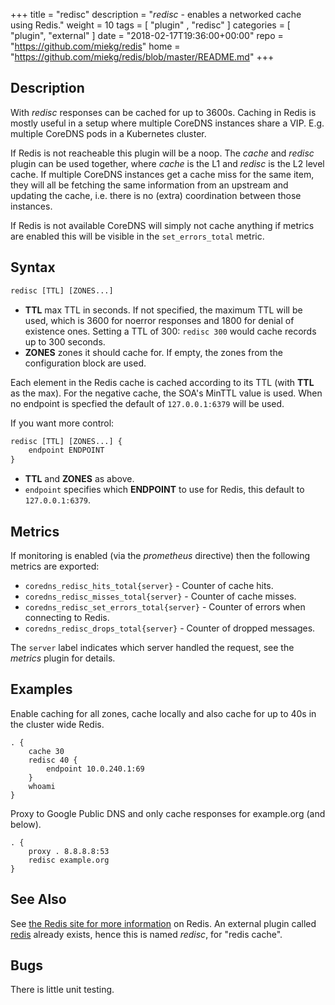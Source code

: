 +++
title = "redisc"
description = "*redisc* - enables a networked cache using Redis."
weight = 10
tags = [  "plugin" , "redisc" ]
categories = [ "plugin", "external" ]
date = "2018-02-17T19:36:00+00:00"
repo = "https://github.com/miekg/redis"
home = "https://github.com/miekg/redis/blob/master/README.md"
+++

## Description

With *redisc* responses can be cached for up to 3600s. Caching in Redis is mostly useful in
a setup where multiple CoreDNS instances share a VIP. E.g. multiple CoreDNS pods in a Kubernetes
cluster.

If Redis is not reacheable this plugin will be a noop. The *cache* and *redisc* plugin can be used
together, where *cache* is the L1 and *redisc* is the L2 level cache.
If multiple CoreDNS instances get a cache miss for the same item, they will all be fetching the same
information from an upstream and updating the cache, i.e. there is no (extra) coordination between
those instances.

If Redis is not available CoreDNS will simply not cache anything if metrics are enabled this will be
visible in the `set_errors_total` metric.

## Syntax

~~~ txt
redisc [TTL] [ZONES...]
~~~

* **TTL** max TTL in seconds. If not specified, the maximum TTL will be used, which is 3600 for
    noerror responses and 1800 for denial of existence ones.
    Setting a TTL of 300: `redisc 300` would cache records up to 300 seconds.
* **ZONES** zones it should cache for. If empty, the zones from the configuration block are used.

Each element in the Redis cache is cached according to its TTL (with **TTL** as the max). For the negative
cache, the SOA's MinTTL value is used. When no endpoint is specfied the default of `127.0.0.1:6379` will
be used.

If you want more control:

~~~ txt
redisc [TTL] [ZONES...] {
    endpoint ENDPOINT
}
~~~

* **TTL**  and **ZONES** as above.
* `endpoint` specifies which **ENDPOINT** to use for Redis, this default to `127.0.0.1:6379`.

## Metrics

If monitoring is enabled (via the *prometheus* directive) then the following metrics are exported:

* `coredns_redisc_hits_total{server}` - Counter of cache hits.
* `coredns_redisc_misses_total{server}` - Counter of cache misses.
* `coredns_redisc_set_errors_total{server}` - Counter of errors when connecting to Redis.
* `coredns_redisc_drops_total{server}` - Counter of dropped messages.

The `server` label indicates which server handled the request, see the *metrics* plugin for details.

## Examples

Enable caching for all zones, cache locally and also cache for up to 40s in the cluster wide Redis.

~~~ corefile
. {
    cache 30
    redisc 40 {
        endpoint 10.0.240.1:69
    }
    whoami
}
~~~

Proxy to Google Public DNS and only cache responses for example.org (and below).

~~~ corefile
. {
    proxy . 8.8.8.8:53
    redisc example.org
}
~~~

## See Also

See [the Redis site for more information](https://redis.io) on Redis. An external plugin called
[redis](https://coredns.io/explugins/redis) already exists, hence this is named *redisc*, for
"redis cache".

## Bugs

There is little unit testing.
